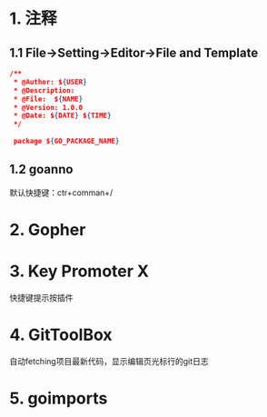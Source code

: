# 1. 注释

## 1.1 File->Setting->Editor->File and Template
```json
/**
 * @Author: ${USER}
 * @Description: 
 * @File:  ${NAME}
 * @Version: 1.0.0
 * @Date: ${DATE} ${TIME}
 */
 
 package ${GO_PACKAGE_NAME}
```
## 1.2 goanno

默认快捷键：ctr+comman+/

# 2. Gopher

# 3. Key Promoter X

快捷键提示按插件

# 4. GitToolBox

自动fetching项目最新代码，显示编辑页光标行的git日志

# 5. goimports